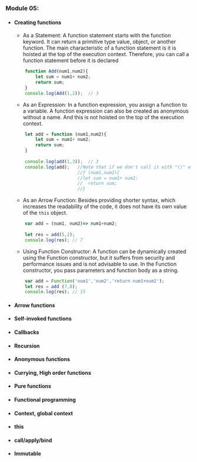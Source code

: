 ### Module 05:
- #### Creating functions
	- As a Statement: A function statement starts with the function keyword. It can return a primitive type value, object, or another function. The main characteristic of a function statement is it is hoisted at the top of the execution context. Therefore, you can call a function statement before it is declared
	```js
		function Add(num1,num2){
			let sum = num1+ num2; 
			return sum; 
		}
		console.log(Add(1,2));	// 3
	```
	- As an Expression: In a function expression, you assign a function to a variable. A function expression can also be created as anonymous without a name. And this is not hoisted on the top of the execution context.
	```js
		let add = function (num1,num2){
			let sum = num1+ num2; 
			return sum;
		}
		
		console.log(add(1,3));	// 3
		console.log(add);	//Note that if we don't call it with "()" will log 
							//ƒ (num1,num2){
							//let sum = num1+ num2; 
							//	return sum;
							//}
	```
	- As an Arrow Function: Besides providing shorter syntax, which increases the readability of the code, it does not have its own value of the `this` object.
	```js
		var add = (num1, num2)=> num1+num2; 
		
		let res = add(5,2);
		console.log(res); // 7 
	```
	- Using Function Constructor: A function can be dynamically created using the Function constructor, but it suffers from security and performance issues and is not advisable to use. In the Function constructor, you pass parameters and function body as a string. 
	```js
		var add = Function('num1','num2','return num1+num2');
		let res = add (7,8);
		console.log(res); // 15
	```
- #### Arrow functions
- #### Self-invoked functions
- #### Callbacks
- #### Recursion
- #### Anonymous functions
- #### Currying, High order functions
- #### Pure functions
- #### Functional programming
- #### Context, global context
- #### this
- #### call/apply/bind
- #### Immutable

